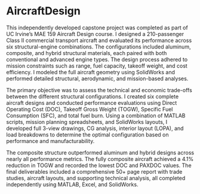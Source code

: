 # AircraftDesign
This independently developed capstone project was completed as part of UC Irvine’s MAE 159 Aircraft Design course. I designed a 210-passenger Class II commercial transport aircraft and evaluated its performance across six structural-engine combinations. The configurations included aluminum, composite, and hybrid structural materials, each paired with both conventional and advanced engine types. The design process adhered to mission constraints such as range, fuel capacity, takeoff weight, and cost efficiency. I modeled the full aircraft geometry using SolidWorks and performed detailed structural, aerodynamic, and mission-based analyses.

The primary objective was to assess the technical and economic trade-offs between the different structural configurations. I created six complete aircraft designs and conducted performance evaluations using Direct Operating Cost (DOC), Takeoff Gross Weight (TOGW), Specific Fuel Consumption (SFC), and total fuel burn. Using a combination of MATLAB scripts, mission planning spreadsheets, and SolidWorks layouts, I developed full 3-view drawings, CG analysis, interior layout (LOPA), and load breakdowns to determine the optimal configuration based on performance and manufacturability.

The composite structure outperformed aluminum and hybrid designs across nearly all performance metrics. The fully composite aircraft achieved a 4.1% reduction in TOGW and recorded the lowest DOC and PAXDOC values. The final deliverables included a comprehensive 50+ page report with trade studies, aircraft layouts, and supporting technical analysis, all completed independently using MATLAB, Excel, and SolidWorks.
